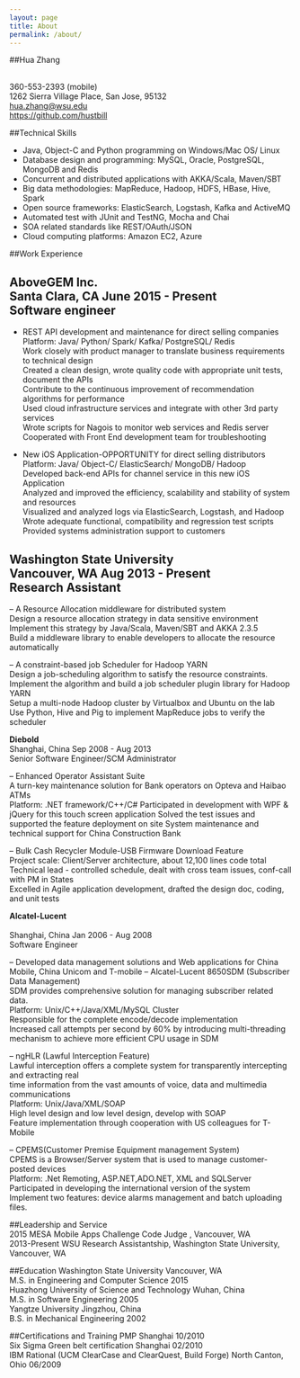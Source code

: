 ```yaml
---
layout: page
title: About
permalink: /about/
---
```


##Hua Zhang

<br />360-553-2393 (mobile)
<br /> 1262 Sierra Village Place, San Jose, 95132
<br />hua.zhang@wsu.edu
<br />https://github.com/hustbill


##Technical Skills

- Java, Object-C and Python programming on Windows/Mac OS/ Linux  
- Database design and programming: MySQL, Oracle, PostgreSQL, MongoDB and Redis  
- Concurrent and distributed applications with AKKA/Scala, Maven/SBT  
- Big data methodologies: MapReduce, Hadoop, HDFS, HBase, Hive, Spark  
- Open source frameworks: ElasticSearch, Logstash, Kafka and ActiveMQ  
- Automated test with JUnit and TestNG, Mocha and Chai  
- SOA related standards like REST/OAuth/JSON  
- Cloud computing platforms: Amazon EC2, Azure  


##Work Experience

**AboveGEM Inc.**
<br />Santa Clara, CA June 2015 - Present
<br />Software engineer
- 
- REST API development and maintenance for direct selling companies    
Platform:  Java/ Python/ Spark/ Kafka/ PostgreSQL/ Redis  
Work closely with product manager to translate business requirements to technical design  
Created a clean design, wrote quality code with appropriate unit tests, document the APIs   
Contribute to the continuous improvement of recommendation algorithms for performance  
Used cloud infrastructure services and integrate with other 3rd party services  
Wrote scripts for Nagois to monitor web services and Redis server  
Cooperated with Front End development team for troubleshooting  

- New iOS Application-OPPORTUNITY for direct selling distributors    
Platform: Java/ Object-C/ ElasticSearch/ MongoDB/ Hadoop  
Developed back-end APIs for channel service in this new iOS Application   
Analyzed and improved the efficiency, scalability and stability of system and resources  
Visualized and analyzed logs via ElasticSearch, Logstash, and Hadoop  
Wrote adequate functional, compatibility and regression test scripts  
Provided systems administration support to customers  

**Washington State University**
<br />Vancouver, WA Aug 2013 - Present
<br />Research Assistant
- 
– A Resource Allocation middleware for distributed system
<br />Design a resource allocation strategy in data sensitive environment
<br />Implement this strategy by Java/Scala, Maven/SBT and AKKA 2.3.5
<br />Build a middleware library to enable developers to allocate the resource automatically

–  A constraint-based job Scheduler for Hadoop YARN
<br />Design a job-scheduling algorithm to satisfy the resource constraints.
<br />Implement the algorithm and build a job scheduler plugin library for Hadoop YARN
<br />Setup a multi-node Hadoop cluster by Virtualbox and Ubuntu on the lab
<br />Use Python, Hive and Pig to implement MapReduce jobs to verify the scheduler


**Diebold**
<br /> Shanghai, China Sep 2008 - Aug 2013
<br />Senior Software Engineer/SCM Administrator	

– Enhanced Operator Assistant Suite
<br />A turn-key maintenance solution for Bank operators on Opteva and Haibao ATMs
<br />Platform: .NET framework/C++/C#
Participated in development with WPF & jQuery for this touch screen application
Solved the test issues and supported the feature deployment on site
System maintenance and technical support for China Construction Bank

– Bulk Cash Recycler Module-USB Firmware Download Feature
<br />Project scale: Client/Server architecture, about 12,100 lines code total
<br />Technical lead - controlled schedule, dealt with cross team issues, conf-call with PM in States
<br />Excelled in Agile application development, drafted the design doc, coding, and unit tests

**Alcatel-Lucent**           
<br />Shanghai, China   Jan 2006 - Aug 2008
<br />Software Engineer	

– Developed data management solutions and Web applications for China Mobile, China Unicom and T-mobile
– Alcatel-Lucent 8650SDM (Subscriber Data Management)
<br />SDM provides comprehensive solution for managing subscriber related data.
<br />Platform:  Unix/C++/Java/XML/MySQL Cluster
<br />Responsible for the complete encode/decode implementation 
<br />Increased call attempts per second by 60% by introducing multi-threading mechanism to achieve more efficient CPU usage in SDM

– ngHLR (Lawful Interception Feature)
<br />Lawful interception offers a complete system for transparently intercepting and extracting real
<br />time information from the vast amounts of voice, data and multimedia communications
<br />Platform:    Unix/Java/XML/SOAP
<br />High level design and low level design, develop with SOAP
<br />Feature implementation through cooperation with US colleagues for T-Mobile

–  CPEMS(Customer Premise Equipment management System)
<br />CPEMS is a Browser/Server system that is used to manage customer-posted devices
<br />Platform: .Net Remoting, ASP.NET,ADO.NET, XML and SQLServer
<br />Participated in developing the international version of the system
<br />Implement two features: device alarms management and batch uploading files.


##Leadership and Service
<br />2015 MESA Mobile Apps Challenge Code Judge , Vancouver, WA
<br />2013-Present WSU Research Assistantship, Washington State University, Vancouver, WA


##Education
Washington State University	Vancouver, WA
<br />M.S. in Engineering and Computer Science	2015
<br />Huazhong University of Science and Technology	Wuhan, China
<br />M.S. in Software Engineering	2005
<br />Yangtze University	Jingzhou, China
<br />B.S. in Mechanical Engineering	2002

##Certifications and Training
PMP    Shanghai 10/2010
<br />Six Sigma Green belt certification  Shanghai 02/2010
<br />IBM Rational (UCM ClearCase and ClearQuest, Build Forge)   North Canton, Ohio 06/2009
